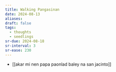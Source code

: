 ```yaml
---
title: Walking Pangasinan
date: 2024-08-13
aliases: 
draft: false
tags:
  - thoughts
  - seedlings
sr-due: 2024-08-18
sr-interval: 3
sr-ease: 230
---
```


- [[akar mi nen papa paonlad baley na san jacinto]]